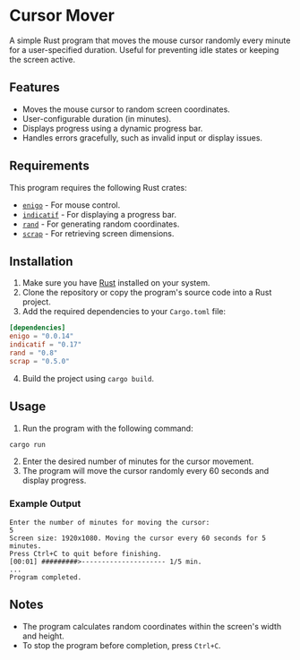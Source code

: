 # Cursor Mover

A simple Rust program that moves the mouse cursor randomly every minute for a user-specified duration. Useful for preventing idle states or keeping the screen active.

## Features

- Moves the mouse cursor to random screen coordinates.
- User-configurable duration (in minutes).
- Displays progress using a dynamic progress bar.
- Handles errors gracefully, such as invalid input or display issues.

## Requirements

This program requires the following Rust crates:

- [`enigo`](https://crates.io/crates/enigo) - For mouse control.
- [`indicatif`](https://crates.io/crates/indicatif) - For displaying a progress bar.
- [`rand`](https://crates.io/crates/rand) - For generating random coordinates.
- [`scrap`](https://crates.io/crates/scrap) - For retrieving screen dimensions.

## Installation

1. Make sure you have [Rust](https://www.rust-lang.org/) installed on your system.
2. Clone the repository or copy the program's source code into a Rust project.
3. Add the required dependencies to your `Cargo.toml` file:

```toml
[dependencies]
enigo = "0.0.14"
indicatif = "0.17"
rand = "0.8"
scrap = "0.5.0"
```

4. Build the project using `cargo build`.

## Usage

1. Run the program with the following command:

```bash
cargo run
```

2. Enter the desired number of minutes for the cursor movement.
3. The program will move the cursor randomly every 60 seconds and display progress.

### Example Output

```
Enter the number of minutes for moving the cursor:
5
Screen size: 1920x1080. Moving the cursor every 60 seconds for 5 minutes.
Press Ctrl+C to quit before finishing.
[00:01] #########>--------------------- 1/5 min.
...
Program completed.
```

## Notes

- The program calculates random coordinates within the screen's width and height.
- To stop the program before completion, press `Ctrl+C`.
